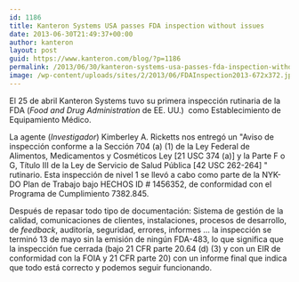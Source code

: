```yaml
---
id: 1186
title: Kanteron Systems USA passes FDA inspection without issues
date: 2013-06-30T21:49:37+00:00
author: kanteron
layout: post
guid: https://www.kanteron.com/blog/?p=1186
permalink: /2013/06/30/kanteron-systems-usa-passes-fda-inspection-without-issues/
image: /wp-content/uploads/sites/2/2013/06/FDAInspection2013-672x372.jpg
---
```

El 25 de abril Kanteron Systems tuvo su primera inspección rutinaria de la FDA (_Food and Drug Administration_ de EE. UU.)  como Establecimiento de Equipamiento Médico.

La agente (_Investigador_) Kimberley A. Ricketts nos entregó un "Aviso de inspección conforme a la Sección 704 (a) (1) de la Ley Federal de Alimentos, Medicamentos y Cosméticos Ley [21 USC 374 (a)] y la Parte F o G, Título III de la Ley de Servicio de Salud Pública [42 USC 262-264] " rutinario. Esta inspección de nivel 1 se llevó a cabo como parte de la NYK-DO Plan de Trabajo bajo HECHOS ID # 1456352, de conformidad con el Programa de Cumplimiento 7382.845.

Después de repasar todo tipo de documentación: Sistema de gestión de la calidad, comunicaciones de clientes, instalaciones, procesos de desarrollo, de _feedback_, auditoría, seguridad, errores, informes ... la inspección se terminó 13 de mayo sin la emisión de ningún FDA-483, lo que significa que la inspección fue cerrada (bajo 21 CFR parte 20.64 (d) (3) y con un EIR de conformidad con la FOIA y 21 CFR parte 20) con un informe final que indica que todo está correcto y podemos seguir funcionando.